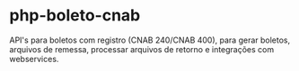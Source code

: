 # php-boleto-cnab
API's para boletos com registro (CNAB 240/CNAB 400), para gerar boletos, arquivos de remessa, processar arquivos de retorno e integrações com webservices.
